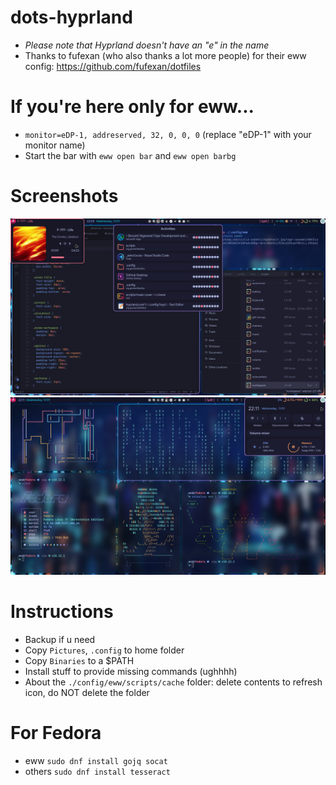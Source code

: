 # dots-hyprland 
 - _Please note that Hyprland doesn't have an "e" in the name_
 - Thanks to fufexan (who also thanks a lot more people) for their eww config: https://github.com/fufexan/dotfiles

# If you're here only for eww...
 - `monitor=eDP-1, addreserved, 32, 0, 0, 0` (replace "eDP-1" with your monitor name)
 - Start the bar with `eww open bar` and `eww open barbg`

# Screenshots
 ![dots-hyprland](./screenshot-3.png) 
 ![dots-hyprland](./screenshot-4.png)

# Instructions
 - Backup if u need
 - Copy `Pictures`, `.config` to home folder
 - Copy `Binaries` to a $PATH
 - Install stuff to provide missing commands (ughhhh)
 - About the `./config/eww/scripts/cache` folder: delete contents to refresh icon, do NOT delete the folder

# For Fedora
 - eww
 `sudo dnf install gojq socat`
 - others
 `sudo dnf install tesseract`
